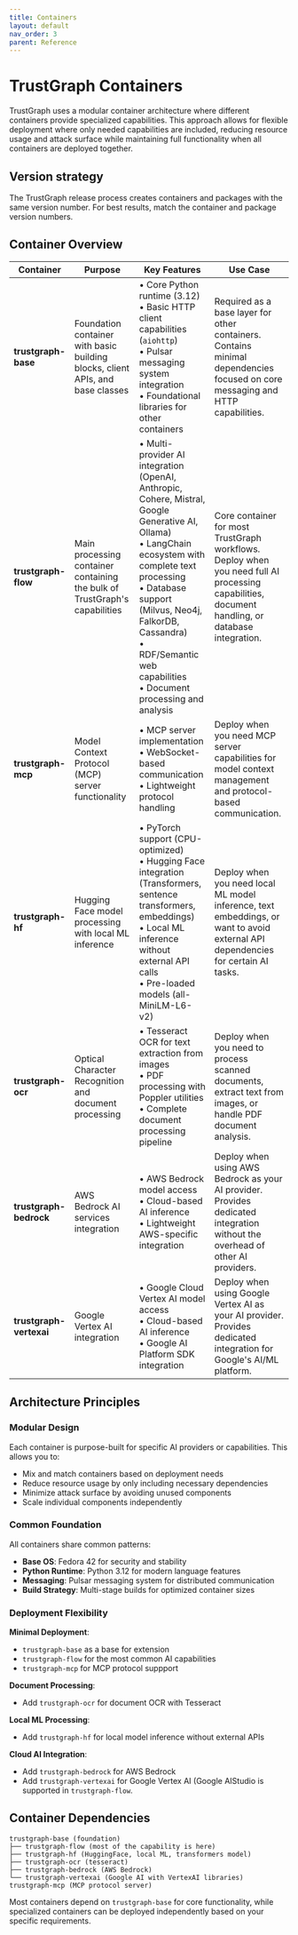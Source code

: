 ```yaml
---
title: Containers
layout: default
nav_order: 3
parent: Reference
---
```


# TrustGraph Containers

TrustGraph uses a modular container architecture where different containers provide specialized capabilities. This approach allows for flexible deployment where only needed capabilities are included, reducing resource usage and attack surface while maintaining full functionality when all containers are deployed together.

## Version strategy

The TrustGraph release process creates containers and packages with the
same version number.  For best results, match the container and package
version numbers.

## Container Overview

| Container | Purpose | Key Features | Use Case |
|-----------|---------|--------------|----------|
| **trustgraph-base** | Foundation container with basic building blocks, client APIs, and base classes | • Core Python runtime (3.12)<br>• Basic HTTP client capabilities (`aiohttp`)<br>• Pulsar messaging system integration<br>• Foundational libraries for other containers | Required as a base layer for other containers. Contains minimal dependencies focused on core messaging and HTTP capabilities. |
| **trustgraph-flow** | Main processing container containing the bulk of TrustGraph's capabilities | • Multi-provider AI integration (OpenAI, Anthropic, Cohere, Mistral, Google Generative AI, Ollama)<br>• LangChain ecosystem with complete text processing<br>• Database support (Milvus, Neo4j, FalkorDB, Cassandra)<br>• RDF/Semantic web capabilities<br>• Document processing and analysis | Core container for most TrustGraph workflows. Deploy when you need full AI processing capabilities, document handling, or database integration. |
| **trustgraph-mcp** | Model Context Protocol (MCP) server functionality | • MCP server implementation<br>• WebSocket-based communication<br>• Lightweight protocol handling | Deploy when you need MCP server capabilities for model context management and protocol-based communication. |
| **trustgraph-hf** | Hugging Face model processing with local ML inference | • PyTorch support (CPU-optimized)<br>• Hugging Face integration (Transformers, sentence transformers, embeddings)<br>• Local ML inference without external API calls<br>• Pre-loaded models (all-MiniLM-L6-v2) | Deploy when you need local ML model inference, text embeddings, or want to avoid external API dependencies for certain AI tasks. |
| **trustgraph-ocr** | Optical Character Recognition and document processing | • Tesseract OCR for text extraction from images<br>• PDF processing with Poppler utilities<br>• Complete document processing pipeline | Deploy when you need to process scanned documents, extract text from images, or handle PDF document analysis. |
| **trustgraph-bedrock** | AWS Bedrock AI services integration | • AWS Bedrock model access<br>• Cloud-based AI inference<br>• Lightweight AWS-specific integration | Deploy when using AWS Bedrock as your AI provider. Provides dedicated integration without the overhead of other AI providers. |
| **trustgraph-vertexai** | Google Vertex AI integration | • Google Cloud Vertex AI model access<br>• Cloud-based AI inference<br>• Google AI Platform SDK integration | Deploy when using Google Vertex AI as your AI provider. Provides dedicated integration for Google's AI/ML platform. |

## Architecture Principles

### Modular Design
Each container is purpose-built for specific AI providers or capabilities. This allows you to:
- Mix and match containers based on deployment needs
- Reduce resource usage by only including necessary dependencies
- Minimize attack surface by avoiding unused components
- Scale individual components independently

### Common Foundation
All containers share common patterns:
- **Base OS**: Fedora 42 for security and stability
- **Python Runtime**: Python 3.12 for modern language features
- **Messaging**: Pulsar messaging system for distributed communication
- **Build Strategy**: Multi-stage builds for optimized container sizes

### Deployment Flexibility

**Minimal Deployment**: 
- `trustgraph-base` as a base for extension
- `trustgraph-flow` for the most common AI capabilities
- `trustgraph-mcp` for MCP protocol suppport

**Document Processing**:
- Add `trustgraph-ocr` for document OCR with Tesseract

**Local ML Processing**:
- Add `trustgraph-hf` for local model inference without external APIs

**Cloud AI Integration**:
- Add `trustgraph-bedrock` for AWS Bedrock
- Add `trustgraph-vertexai` for Google Vertex AI (Google AIStudio is supported
  in `trustgraph-flow`.

## Container Dependencies

```
trustgraph-base (foundation)
├── trustgraph-flow (most of the capability is here)
├── trustgraph-hf (HuggingFace, local ML, transformers model)
├── trustgraph-ocr (tesseract)
├── trustgraph-bedrock (AWS Bedrock)
└── trustgraph-vertexai (Google AI with VertexAI libraries)
trustgraph-mcp (MCP protocol server)
```

Most containers depend on `trustgraph-base` for core functionality, while specialized containers can be deployed independently based on your specific requirements.
